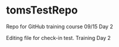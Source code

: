 # tomsTestRepo
Repo for GitHub training course 09/15 Day 2

Editing file for check-in test.  Training Day 2
